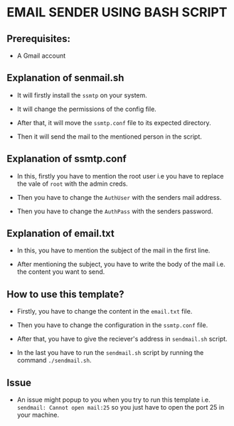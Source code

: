# EMAIL SENDER USING BASH SCRIPT

## Prerequisites:
- A Gmail account

## Explanation of senmail.sh
- It will firstly install the `ssmtp` on your system.

- It will change the permissions of the config file.

- After that, it will move the `ssmtp.conf` file to its expected directory.

- Then it will send the mail to the mentioned person in the script.

## Explanation of ssmtp.conf
- In this, firstly you have to mention the root user i.e you have to replace the vale of `root` with the admin creds.

- Then you have to change the `AuthUser` with the senders mail address.

- Then you have to change the `AuthPass` with the senders password.

## Explanation of email.txt
- In this, you have to mention the subject of the mail in the first line.

- After mentioning the subject, you have to write the body of the mail i.e. the content you want to send.

## How to use this template?
- Firstly, you have to change the content in the `email.txt` file.

- Then you have to change the configuration in the `ssmtp.conf` file.

- After that, you have to give the reciever's address in `sendmail.sh` script.

- In the last you have to run the `sendmail.sh` script by running the command `./sendmail.sh`.

## Issue 
- An issue might popup to you when you try to run this template i.e. `sendmail: Cannot open mail:25` so you just have to open the port 25 in your machine.